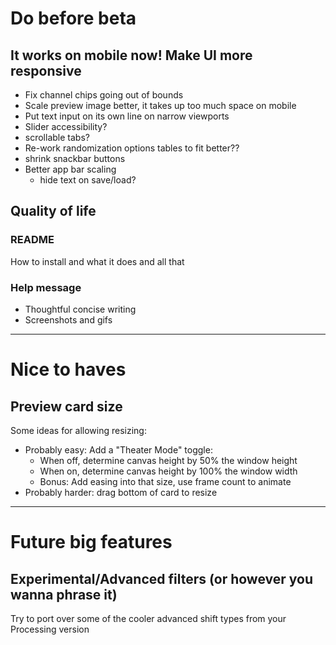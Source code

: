 # Do before beta

## It works on mobile now! Make UI more responsive

- Fix channel chips going out of bounds
- Scale preview image better, it takes up too much space on mobile
- Put text input on its own line on narrow viewports
- Slider accessibility?
- scrollable tabs?
- Re-work randomization options tables to fit better??
- shrink snackbar buttons
- Better app bar scaling
    * hide text on save/load?


## Quality of life

### README

How to install and what it does and all that

### Help message

- Thoughtful concise writing
- Screenshots and gifs


--------------------------------------------------------------------------------

# Nice to haves

## Preview card size

Some ideas for allowing resizing:

- Probably easy: Add a "Theater Mode" toggle:
    * When off, determine canvas height by 50% the window height
    * When on, determine canvas height by 100% the window width
    * Bonus: Add easing into that size, use frame count to animate
- Probably harder: drag bottom of card to resize


--------------------------------------------------------------------------------

# Future big features

## Experimental/Advanced filters (or however you wanna phrase it)

Try to port over some of the cooler advanced shift types from your Processing version

